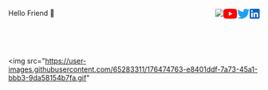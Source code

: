 <body>
  <p> 
    <a <b> Hello Friend 👋 </b> </a>
    <a href="https://www.linkedin.com/in/sskela-z-123322210/"><img height="20" align="right" src="./Icons/linkedin.svg" alt=""/> </a>
    <a href="https://twitter.com/sskelaz"><img height="20" align="right" src="./Icons/twitter.png" alt=""/> </a>
    <a href="https://www.youtube.com/channel/UC0AHWT1_oRXxfgglrVvr5qw/videos"><img height="20" align="right" src="./Icons/youtube.svg.png" alt=""/> </a>
    <a> <img height="20" align="right" src="https://user-images.githubusercontent.com/65283311/176474763-e8401ddf-7a73-45a1-bbb3-9da58154b7fa.gif"</a> 
  </p>
</body>


<br />
<br />
<br />

<head>
<meta name="viewport" content="width=device-width, initial-scale=1">
<style>
img {
  border-radius: 10%;
}
</style>
</head>
<body>

<img src="https://user-images.githubusercontent.com/65283311/176474763-e8401ddf-7a73-45a1-bbb3-9da58154b7fa.gif"
















